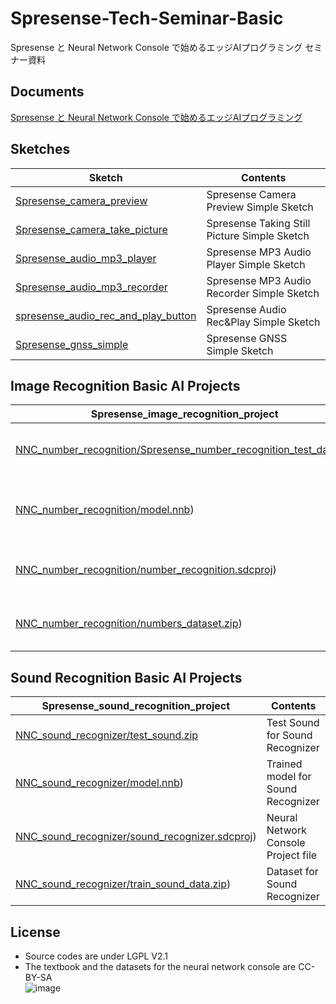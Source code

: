 # Spresense-Tech-Seminar-Basic
Spresense と Neural Network Console で始めるエッジAIプログラミング セミナー資料

## Documents
[Spresense と Neural Network Console で始めるエッジAIプログラミング](https://github.com/TE-YoshinoriOota/Spresense-Tech-Seminar-Basic/blob/master/Documents/SPRESENSE%E3%81%A8Neural%20Network%20Console%E3%81%A7%E5%A7%8B%E3%82%81%E3%82%8B%E3%82%A8%E3%83%83%E3%82%B8AI%E3%83%97%E3%83%AD%E3%82%B0%E3%83%A9%E3%83%9F%E3%83%B3%E3%82%B0.pdf)

## Sketches
|Sketch|Contents
----|----
|[Spresense_camera_preview](https://github.com/TE-YoshinoriOota/Spresense-Tech-Seminar-Basic/blob/master/Sketches/Spresense_camera_preview/Spresense_camera_preview.ino)|Spresense Camera Preview Simple Sketch|
|[Spresense_camera_take_picture](https://github.com/TE-YoshinoriOota/Spresense-Tech-Seminar-Basic/blob/master/Sketches/Spresense_camera_take_picture/Spresense_camera_take_picture.ino)|Spresense Taking Still Picture Simple Sketch|
|[Spresense_audio_mp3_player](https://github.com/TE-YoshinoriOota/Spresense-Tech-Seminar-Basic/blob/master/Sketches/Spresense_audio_mp3_player/Spresense_audio_mp3_player.ino)|Spresense MP3 Audio Player Simple Sketch|
|[Spresense_audio_mp3_recorder](https://github.com/TE-YoshinoriOota/Spresense-Tech-Seminar-Basic/blob/master/Sketches/Spresense_audio_mp3_recorder/Spresense_audio_mp3_recorder.ino)|Spresense MP3 Audio Recorder Simple Sketch|
|[spresense_audio_rec_and_play_button](https://github.com/TE-YoshinoriOota/Spresense-Tech-Seminar-Basic/blob/master/Sketches/spresense_audio_rec_and_play_button/spresense_audio_rec_and_play_button.ino)|Spresense Audio Rec&Play Simple Sketch|
|[Spresense_gnss_simple](https://github.com/TE-YoshinoriOota/Spresense-Tech-Seminar-Basic/blob/master/Sketches/Spresense_gnss_simple/Spresense_gnss_simple.ino)|Spresense GNSS Simple Sketch|

## Image Recognition Basic AI Projects
|Spresense_image_recognition_project|Contents
----|----
|[NNC_number_recognition/Spresense_number_recognition_test_data.zip](https://github.com/TE-YoshinoriOota/Spresense-Tech-Seminar-Basic/blob/master/Spresense_image_recognition_project/NNC_number_recognition/Spresense_number_recognition_test_data.zip)|Test Image for Number Image Recognition|
|[NNC_number_recognition/model.nnb](https://github.com/TE-YoshinoriOota/Spresense-Tech-Seminar-Basic/blob/master/Spresense_image_recognition_project/NNC_number_recognition/model.nnb))|Trained model for Number Image Recognition|
|[NNC_number_recognition/number_recognition.sdcproj](https://github.com/TE-YoshinoriOota/Spresense-Tech-Seminar-Basic/blob/master/Spresense_image_recognition_project/NNC_number_recognition/number_recognition.sdcproj))|Neural Network Console Project file|
|[NNC_number_recognition/numbers_dataset.zip](https://github.com/TE-YoshinoriOota/Spresense-Tech-Seminar-Basic/blob/master/Spresense_image_recognition_project/NNC_number_recognition/numbers_dataset.zip))|Dataset for Numer Image Recognition|

## Sound Recognition Basic AI Projects
|Spresense_sound_recognition_project|Contents
----|----
|[NNC_sound_recognizer/test_sound.zip](https://github.com/TE-YoshinoriOota/Spresense-Tech-Seminar-Basic/blob/master/Spresense_sound_recognition_project/NNC_sound_recognizer/test_sound.zip)|Test Sound for Sound Recognizer|
|[NNC_sound_recognizer/model.nnb](https://github.com/TE-YoshinoriOota/Spresense-Tech-Seminar-Basic/blob/master/Spresense_sound_recognition_project/NNC_sound_recognizer/model.nnb))|Trained model for Sound Recognizer|
|[NNC_sound_recognizer/sound_recognizer.sdcproj](https://github.com/TE-YoshinoriOota/Spresense-Tech-Seminar-Basic/blob/master/Spresense_sound_recognition_project/NNC_sound_recognizer/sound_recognizer.sdcproj))|Neural Network Console Project file|
|[NNC_sound_recognizer/train_sound_data.zip](https://github.com/TE-YoshinoriOota/Spresense-Tech-Seminar-Basic/blob/master/Spresense_sound_recognition_project/NNC_sound_recognizer/train_sound_data.zip))|Dataset for Sound Recognizer|

## License
- Source codes are under LGPL V2.1
- The textbook and the datasets for the neural network console are CC-BY-SA <br>
![image](https://github.com/user-attachments/assets/b4e995f8-34ec-491f-924f-9cb25171d59b)

